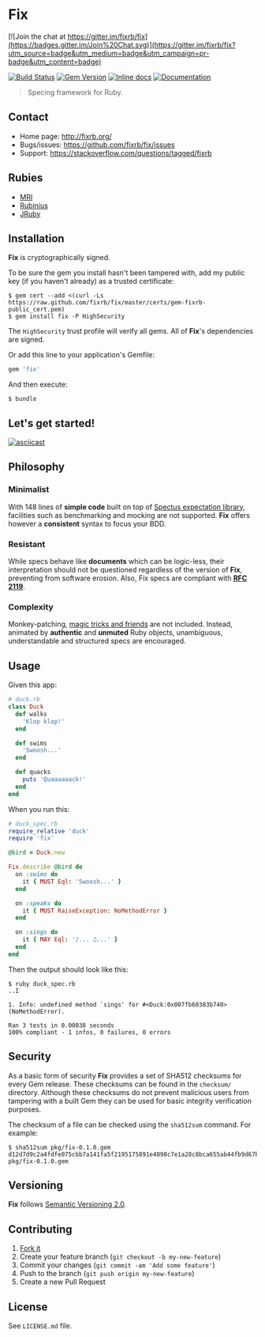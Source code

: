 # Fix

[![Join the chat at https://gitter.im/fixrb/fix](https://badges.gitter.im/Join%20Chat.svg)](https://gitter.im/fixrb/fix?utm_source=badge&utm_medium=badge&utm_campaign=pr-badge&utm_content=badge)

[![Build Status](https://travis-ci.org/fixrb/fix.svg?branch=master)][travis]
[![Gem Version](https://badge.fury.io/rb/fix.svg)][gem]
[![Inline docs](http://inch-ci.org/github/fixrb/fix.svg?branch=master)][inchpages]
[![Documentation](http://img.shields.io/:yard-docs-38c800.svg)][rubydoc]

> Specing framework for Ruby.

## Contact

* Home page: http://fixrb.org/
* Bugs/issues: https://github.com/fixrb/fix/issues
* Support: https://stackoverflow.com/questions/tagged/fixrb

## Rubies

* [MRI](https://www.ruby-lang.org/)
* [Rubinius](http://rubini.us/)
* [JRuby](http://jruby.org/)

## Installation

__Fix__ is cryptographically signed.

To be sure the gem you install hasn't been tampered with, add my public key (if you haven't already) as a trusted certificate:

    $ gem cert --add <(curl -Ls https://raw.github.com/fixrb/fix/master/certs/gem-fixrb-public_cert.pem)
    $ gem install fix -P HighSecurity

The `HighSecurity` trust profile will verify all gems.  All of __Fix__'s dependencies are signed.

Or add this line to your application's Gemfile:

```ruby
gem 'fix'
```

And then execute:

    $ bundle

## Let's get started!

[![asciicast](https://asciinema.org/a/25963.png)](https://asciinema.org/a/25963)

## Philosophy

### Minimalist

With 148 lines of **simple code** built on top of [Spectus expectation library](https://github.com/fixrb/spectus), facilities such as benchmarking and mocking are not supported.  __Fix__ offers however a **consistent** syntax to focus your BDD.

### Resistant

While specs behave like **documents** which can be logic-less, their interpretation should not be questioned regardless of the version of __Fix__, preventing from software erosion.  Also, Fix specs are compliant with **[RFC 2119](http://tools.ietf.org/html/rfc2119)**.

### Complexity

Monkey-patching, [magic tricks and friends](http://blog.arkency.com/2013/06/are-we-abusing-at-exit/) are not included.  Instead, animated by **authentic** and **unmuted** Ruby objects, unambiguous, understandable and structured specs are encouraged.

## Usage

Given this app:

```ruby
# duck.rb
class Duck
  def walks
    'Klop klop!'
  end

  def swims
    'Swoosh...'
  end

  def quacks
    puts 'Quaaaaaack!'
  end
end
```

When you run this:

```ruby
# duck_spec.rb
require_relative 'duck'
require 'fix'

@bird = Duck.new

Fix.describe @bird do
  on :swims do
    it { MUST Eql: 'Swoosh...' }
  end

  on :speaks do
    it { MUST RaiseException: NoMethodError }
  end

  on :sings do
    it { MAY Eql: '♪... ♫...' }
  end
end
```

Then the output should look like this:

    $ ruby duck_spec.rb
    ..I

    1. Info: undefined method `sings' for #<Duck:0x007fb60383b740> (NoMethodError).

    Ran 3 tests in 0.00038 seconds
    100% compliant - 1 infos, 0 failures, 0 errors

## Security

As a basic form of security __Fix__ provides a set of SHA512 checksums for
every Gem release.  These checksums can be found in the `checksum/` directory.
Although these checksums do not prevent malicious users from tampering with a
built Gem they can be used for basic integrity verification purposes.

The checksum of a file can be checked using the `sha512sum` command.  For
example:

    $ sha512sum pkg/fix-0.1.0.gem
    d12d7d9c2a4fdfe075cbb7a141fa5f2195175891e4098c7e1a28c8bca655ab44fb9d67b6a2e3991d0f852026c5e4537fdf7e314575c68d1c80b3a4b1eb1c041f  pkg/fix-0.1.0.gem

## Versioning

__Fix__ follows [Semantic Versioning 2.0](http://semver.org/).

## Contributing

1. [Fork it](https://github.com/fixrb/fix/fork)
2. Create your feature branch (`git checkout -b my-new-feature`)
3. Commit your changes (`git commit -am 'Add some feature'`)
4. Push to the branch (`git push origin my-new-feature`)
5. Create a new Pull Request

## License

See `LICENSE.md` file.

[gem]: https://rubygems.org/gems/fix
[travis]: https://travis-ci.org/fixrb/fix
[inchpages]: http://inch-ci.org/github/fixrb/fix/
[rubydoc]: http://rubydoc.info/gems/fix/frames
